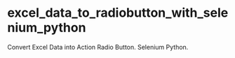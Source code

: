 # excel_data_to_radiobutton_with_selenium_python
Convert Excel Data into Action Radio Button. Selenium Python.
